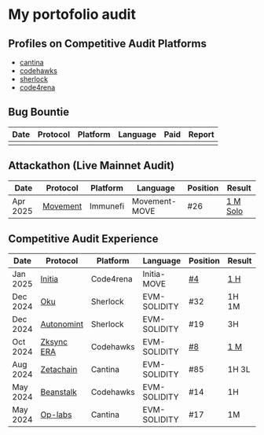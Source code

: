 # My portofolio audit
## Profiles on Competitive Audit Platforms
- [cantina](https://cantina.xyz/u/laksmana)
- [codehawks](https://profiles.cyfrin.io/u/laksmana)
- [sherlock](https://audits.sherlock.xyz/watson/Laksmana)
- [code4rena](https://code4rena.com/@laksmana)

## Bug Bountie
|Date  | Protocol   | Platform    |Language    | Paid | Report    |
|------|------------|-------------|------------|----------|-----------|
|      |            |             |            |      |           |  

## Attackathon (Live Mainnet Audit)

|Date  | Protocol   | Platform    |Language    | Position | Result    |
|------|------------|-------------|------------|----------|-----------|
|Apr 2025|[Movement](https://immunefi.com/audit-competition/movement-labs-attackathon/information/?utm_source=explore_results)| Immunefi|Movement-MOVE|#26|[1 M Solo](https://reports.immunefi.com/movement-labs-attackathon/42480-bc-medium-unable-to-deposit-the-gas-fee-into-the-governed_gas_pool-when-using-deposit_from_fun)|
## Competitive Audit Experience
|Date  | Protocol   | Platform    |Language    | Position | Result    |
|------|------------|-------------|------------|----------|-----------|
|Jan 2025|[Initia](https://initia.xyz)                        |Code4rena |Initia-MOVE   |[#4](https://code4rena.com/audits/2025-01-initia-move)         |[1 H](https://code4rena.com/reports/2025-01-initia-move#h-03-user-can-bypass-max_expiration-when-extend-expiration)         |
|Dec 2024|[Oku](https://audits.sherlock.xyz/contests/641/leaderboard)                       |Sherlock  |EVM-SOLIDITY  |#32        |1H 1M      |
|Dec 2024|[Autonomint](https://audits.sherlock.xyz/contests/569/leaderboard)                |Sherlock  |EVM-SOLIDITY  |#19        |3H         |
|Oct 2024|[Zksync ERA](https://www.zksync.io)|Codehawks |EVM-SOLIDITY  |[#8](https://codehawks.cyfrin.io/c/2024-10-zksync/results?lt=contest&page=1&sc=reward&sj=reward&t=leaderboard)         |[1 M](https://solodit.cyfrin.io/issues/double-spending-of-funds-when-bridging-bridgedtoken-codehawks-zksync-era-git)        |
|Aug 2024|[Zetachain](https://cantina.xyz/competitions/80a33cf0-ad69-4163-a269-d27756aacb5e)|Cantina   |EVM-SOLIDITY  |#85        |1H  3L     |
|May 2024|[Beanstalk](https://codehawks.cyfrin.io/c/2024-05-beanstalk-the-finale)           |Codehawks |EVM-SOLIDITY  |#14        |1H         |
|May 2024|[Op-labs](https://cantina.xyz/competitions/d47f8096-8858-437d-a9f5-2fe85ac9b95e)  |Cantina   |EVM-SOLIDITY  |#17        |1M         |
